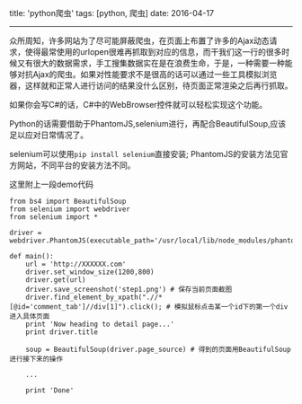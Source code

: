 title: 'python爬虫'
tags: [python, 爬虫]
date: 2016-04-17

---

众所周知，许多网站为了尽可能屏蔽爬虫，在页面上布置了许多的Ajax动态请求，使得最常使用的urlopen很难再抓取到对应的信息，而干我们这一行的很多时候又有很大的数据需求，手工搜集数据实在是在浪费生命，于是，一种需要一种能够对抗Ajax的爬虫。如果对性能要求不是很高的话可以通过一些工具模拟浏览器，这样就和正常人进行访问的结果没什么区别，待页面正常渲染之后再行抓取。

<!--more-->

如果你会写C#的话，C#中的WebBrowser控件就可以轻松实现这个功能。

Python的话需要借助于PhantomJS,selenium进行，再配合BeautifulSoup,应该足以应对日常情况了。

selenium可以使用`pip install selenium`直接安装;
PhantomJS的安装方法见官方网站，不同平台的安装方法不同。

这里附上一段demo代码

```
from bs4 import BeautifulSoup
from selenium import webdriver
from selenium import *

driver = webdriver.PhantomJS(executable_path='/usr/local/lib/node_modules/phantomjs/lib/phantom/bin/phantomjs')

def main():
    url = 'http://XXXXXX.com'
    driver.set_window_size(1200,800)
    driver.get(url)
    driver.save_screenshot('step1.png') # 保存当前页面截图
    driver.find_element_by_xpath(".//*[@id='comment_tab']//div[1]").click(); # 模拟鼠标点击某一个id下的第一个div进入具体页面
    print 'Now heading to detail page...'
    print driver.title

    soup = BeautifulSoup(driver.page_source) # 得到的页面用BeautifulSoup进行接下来的操作
    
    ...
    
    print 'Done'
```    
